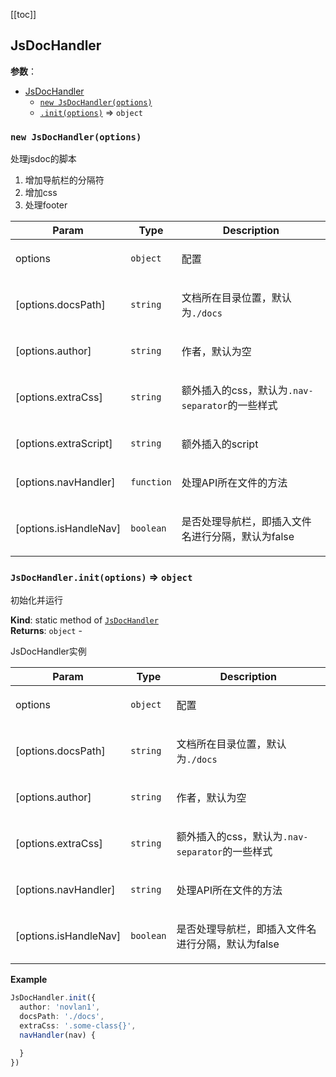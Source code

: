 [[toc]]

## JsDocHandler 


**参数**：




* [JsDocHandler](#JsDocHandler)
    * [`new JsDocHandler(options)`](#new_JsDocHandler_new)
    * [`.init(options)`](#JsDocHandler.init) ⇒ <code>object</code>

<a name="new_JsDocHandler_new"></a>

### `new JsDocHandler(options)`
<p>处理jsdoc的脚本</p>
<ol>
<li>增加导航栏的分隔符</li>
<li>增加css</li>
<li>处理footer</li>
</ol>


| Param | Type | Description |
| --- | --- | --- |
| options | <code>object</code> | <p>配置</p> |
| [options.docsPath] | <code>string</code> | <p>文档所在目录位置，默认为<code>./docs</code></p> |
| [options.author] | <code>string</code> | <p>作者，默认为空</p> |
| [options.extraCss] | <code>string</code> | <p>额外插入的css，默认为<code>.nav-separator</code>的一些样式</p> |
| [options.extraScript] | <code>string</code> | <p>额外插入的script</p> |
| [options.navHandler] | <code>function</code> | <p>处理API所在文件的方法</p> |
| [options.isHandleNav] | <code>boolean</code> | <p>是否处理导航栏，即插入文件名进行分隔，默认为false</p> |

<a name="JsDocHandler.init"></a>

### `JsDocHandler.init(options)` ⇒ <code>object</code>
<p>初始化并运行</p>

**Kind**: static method of [<code>JsDocHandler</code>](#JsDocHandler)  
**Returns**: <code>object</code> - <p>JsDocHandler实例</p>  

| Param | Type | Description |
| --- | --- | --- |
| options | <code>object</code> | <p>配置</p> |
| [options.docsPath] | <code>string</code> | <p>文档所在目录位置，默认为<code>./docs</code></p> |
| [options.author] | <code>string</code> | <p>作者，默认为空</p> |
| [options.extraCss] | <code>string</code> | <p>额外插入的css，默认为<code>.nav-separator</code>的一些样式</p> |
| [options.navHandler] | <code>string</code> | <p>处理API所在文件的方法</p> |
| [options.isHandleNav] | <code>boolean</code> | <p>是否处理导航栏，即插入文件名进行分隔，默认为false</p> |

**Example**  
```typescript
JsDocHandler.init({
  author: 'novlan1',
  docsPath: './docs',
  extraCss: '.some-class{}',
  navHandler(nav) {

  }
})
```
